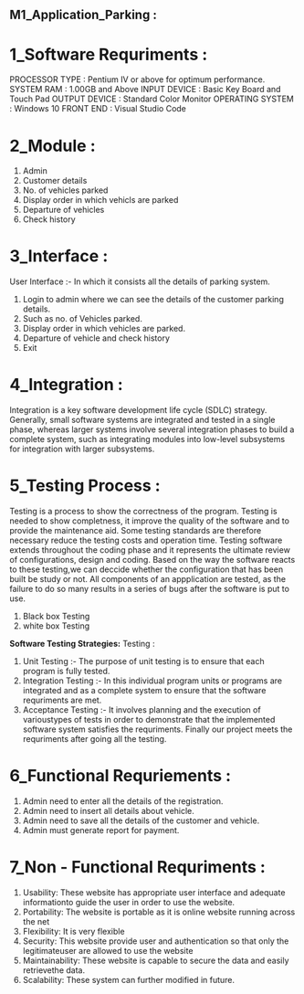 ## M1_Application_Parking :

# 1_Software Requriments :

PROCESSOR TYPE	  :   Pentium IV or above for optimum performance.
SYSTEM RAM	      :   1.00GB and Above
INPUT DEVICE	    :   Basic Key Board and Touch Pad
OUTPUT DEVICE	   :   Standard Color Monitor
OPERATING SYSTEM :   Windows 10
FRONT END	       :   Visual Studio Code

# 2_Module :

1. Admin
2. Customer details
3. No. of vehicles parked
4. Display order in which vehicls are parked
5. Departure of vehicles
6. Check history

# 3_Interface :

User Interface :- In which it consists all the details of parking system.
1. Login to admin where we can see the details of the customer parking details.
2. Such as no. of Vehicles parked.
3. Display order in which vehicles are parked.
4. Departure of vehicle and check history 
5. Exit

# 4_Integration :

Integration is a key software development life cycle (SDLC) strategy. Generally, small software systems are integrated and tested in a single phase, whereas larger systems involve several integration phases to build a complete system, such as integrating modules into low-level subsystems for integration with larger subsystems.

# 5_Testing Process :

Testing is a process to show the correctness of the program. Testing is needed to show completness, it improve the quality of the software and to provide the maintenance aid. Some testing standards are therefore necessary reduce the testing costs and operation time.
Testing software extends throughout the coding phase and it represents the ultimate review of configurations, design and coding. Based on the way the software reacts to these testing,we can deccide whether the configuration that has been built be study or not.
All components of an appplication are tested, as the failure to do so many results in a series of bugs after the software is put to use.
1. Black box Testing
2. white box Testing

**Software Testing Strategies:**
Testing :
1. Unit Testing  :- The purpose of unit testing is to ensure that each program is fully tested.
2. Integration Testing  :- In this individual program units or programs are integrated and as a complete system to ensure that the software requriments are met.
3. Acceptance Testing   :- It involves planning and the execution of varioustypes of tests in order to demonstrate that the implemented software system satisfies the requriments. Finally our project meets the requriments after going all the testing.

 # 6_Functional Requriements :

1. Admin need to enter all the details of the registration.
2. Admin need to insert all details about vehicle.
3. Admin need to save all the details of the customer and vehicle.
4. Admin must generate report for payment.

# 7_Non - Functional Requriments :

1. Usability: These website has appropriate user interface and adequate informationto guide the user in order to use the website.
2. Portability: The website is portable as it is online website running across the net
3. Flexibility: It is very flexible
4. Security: This website provide user and authentication so that only the legitimateuser are allowed to use the website
5. Maintainability: These website is capable to secure the data and easily retrievethe data.
6. Scalability: These system can further modified in future.
